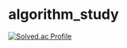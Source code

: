# algorithm_study

[![Solved.ac Profile](http://mazassumnida.wtf/api/v2/generate_badge?boj=babo5774)](https://solved.ac/babo5774/)
